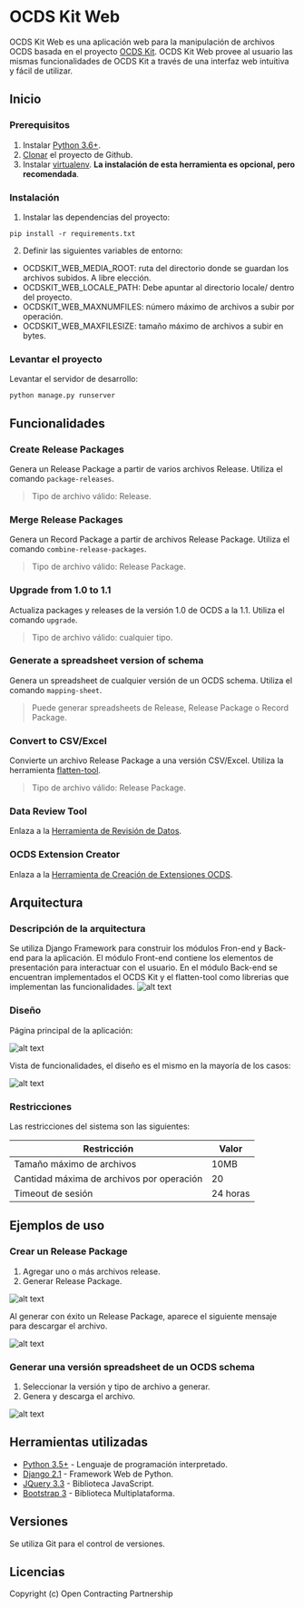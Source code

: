 # OCDS Kit Web
OCDS Kit Web es una aplicación web para la manipulación de archivos OCDS basada en el proyecto [OCDS Kit](https://github.com/open-contracting/ocdskit).
OCDS Kit Web provee al usuario las mismas funcionalidades de OCDS Kit a través de una interfaz web intuitiva y fácil de utilizar.

## Inicio
### Prerequisitos
1. Instalar [Python 3.6+](https://www.python.org/downloads).
2. [Clonar](https://help.github.com/en/articles/cloning-a-repository) el proyecto de Github.
3. Instalar [virtualenv](https://docs.python-guide.org/dev/virtualenvs/#lower-level-virtualenv). **La instalación de esta herramienta es opcional, pero recomendada**.

### Instalación
1. Instalar las dependencias del proyecto:
```
pip install -r requirements.txt
```
2. Definir las siguientes variables de entorno:
* OCDSKIT_WEB_MEDIA_ROOT: ruta del directorio donde se guardan los archivos subidos. A libre elección.
* OCDSKIT_WEB_LOCALE_PATH: Debe apuntar al directorio locale/ dentro del proyecto.
* OCDSKIT_WEB_MAXNUMFILES: número máximo de archivos a subir por operación.
* OCDSKIT_WEB_MAXFILESIZE: tamaño máximo de archivos a subir en bytes.

### Levantar el proyecto
Levantar el servidor de desarrollo:
```
python manage.py runserver
```

## Funcionalidades
### Create Release Packages
Genera un Release Package a partir de varios archivos Release.
Utiliza el comando `package-releases`.
>Tipo de archivo válido: Release.

### Merge Release Packages
Genera un Record Package a partir de archivos Release Package.
Utiliza el comando `combine-release-packages`.
>Tipo de archivo válido: Release Package.

### Upgrade from 1.0 to 1.1
Actualiza packages y releases de la versión 1.0 de OCDS a la 1.1.
Utiliza el comando `upgrade`.
>Tipo de archivo válido: cualquier tipo.

### Generate a spreadsheet version of schema
Genera un spreadsheet de cualquier versión de un OCDS schema.
Utiliza el comando `mapping-sheet`.
>Puede generar spreadsheets de Release, Release Package o Record Package.

### Convert to CSV/Excel
Convierte un archivo Release Package a una versión CSV/Excel.
Utiliza la herramienta [flatten-tool](https://github.com/OpenDataServices/flatten-tool).
>Tipo de archivo válido: Release Package.

### Data Review Tool
Enlaza a la [Herramienta de Revisión de Datos](http://standard.open-contracting.org/review/).

### OCDS Extension Creator
Enlaza a la [Herramienta de Creación de Extensiones OCDS](https://open-contracting.github.io/extension_creator/).

## Arquitectura
### Descripción  de la arquitectura
Se utiliza Django Framework para construir los módulos Fron-end y Back-end para la aplicación.
El módulo Front-end contiene los elementos de presentación para interactuar con el usuario.
En el módulo Back-end se encuentran implementados el OCDS Kit y el flatten-tool como librerias que implementan las funcionalidades.
![alt text](https://github.com/lucianovh95/ocdskit-web/blob/ocdskit-web-uca/blob/img/architecture.png "Diagrama General")

### Diseño
Página principal de la aplicación:

![alt text](https://github.com/lucianovh95/ocdskit-web/blob/ocdskit-web-uca/blob/img/landing_page.png "Página de inicio")

Vista de funcionalidades, el diseño es el mismo en la mayoría de los casos:

![alt text](https://github.com/lucianovh95/ocdskit-web/blob/ocdskit-web-uca/blob/img/feature_view.png "Diseño para las funcionalidades")

### Restricciones
Las restricciones del sistema son las siguientes:

Restricción | Valor
--- | ---
Tamaño máximo de archivos | 10MB
Cantidad máxima de archivos por operación | 20
Timeout de sesión | 24 horas

## Ejemplos de uso
### Crear un Release Package
1. Agregar uno o más archivos release.
2. Generar Release Package.

![alt text](https://github.com/lucianovh95/ocdskit-web/blob/ocdskit-web-uca/blob/img/example1_a.png "Página de la función.")

Al generar con éxito un Release Package, aparece el siguiente mensaje para descargar el archivo.

![alt text](https://github.com/lucianovh95/ocdskit-web/blob/ocdskit-web-uca/blob/img/example1_b.png "Mensaje de éxito.")

### Generar una versión spreadsheet de un OCDS schema
1. Seleccionar la versión y tipo de archivo a generar.
2. Genera y descarga el archivo.

![alt text](https://github.com/lucianovh95/ocdskit-web/blob/ocdskit-web-uca/blob/img/example2.png "Página de la función.")

## Herramientas utilizadas
* [Python 3.5+](https://www.python.org/) - Lenguaje de programación interpretado.
* [Django 2.1](https://www.djangoproject.com/) - Framework Web de Python.
* [JQuery 3.3](https://jquery.com/) - Biblioteca JavaScript.
* [Bootstrap 3](https://getbootstrap.com/) - Biblioteca Multiplataforma.

## Versiones
Se utiliza Git para el control de versiones.

## Licencias
Copyright (c) Open Contracting Partnership